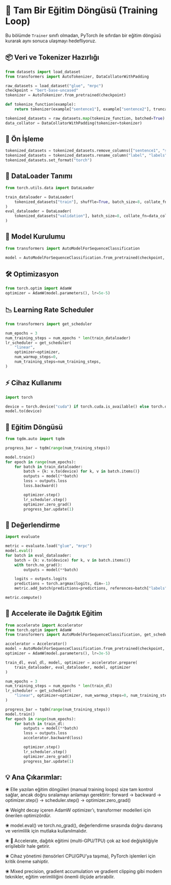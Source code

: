 
# 🔁 Tam Bir Eğitim Döngüsü (Training Loop)

Bu bölümde `Trainer` sınıfı olmadan, PyTorch ile sıfırdan bir eğitim döngüsü kurarak aynı sonuca ulaşmayı hedefliyoruz.



## 📦 Veri ve Tokenizer Hazırlığı

```python
from datasets import load_dataset
from transformers import AutoTokenizer, DataCollatorWithPadding

raw_datasets = load_dataset("glue", "mrpc")
checkpoint = "bert-base-uncased"
tokenizer = AutoTokenizer.from_pretrained(checkpoint)

def tokenize_function(example):
    return tokenizer(example["sentence1"], example["sentence2"], truncation=True)

tokenized_datasets = raw_datasets.map(tokenize_function, batched=True)
data_collator = DataCollatorWithPadding(tokenizer=tokenizer)
```



## 🧹 Ön İşleme

```python
tokenized_datasets = tokenized_datasets.remove_columns(["sentence1", "sentence2", "idx"])
tokenized_datasets = tokenized_datasets.rename_column("label", "labels")
tokenized_datasets.set_format("torch")
```



## 🧱 DataLoader Tanımı

```python
from torch.utils.data import DataLoader

train_dataloader = DataLoader(
    tokenized_datasets["train"], shuffle=True, batch_size=8, collate_fn=data_collator
)
eval_dataloader = DataLoader(
    tokenized_datasets["validation"], batch_size=8, collate_fn=data_collator
)
```


## 🧠 Model Kurulumu

```python
from transformers import AutoModelForSequenceClassification

model = AutoModelForSequenceClassification.from_pretrained(checkpoint, num_labels=2)
```



## 🛠️ Optimizasyon

```python
from torch.optim import AdamW
optimizer = AdamW(model.parameters(), lr=5e-5)
```



## 📉 Learning Rate Scheduler

```python
from transformers import get_scheduler

num_epochs = 3
num_training_steps = num_epochs * len(train_dataloader)
lr_scheduler = get_scheduler(
    "linear",
    optimizer=optimizer,
    num_warmup_steps=0,
    num_training_steps=num_training_steps,
)
```



## ⚡ Cihaz Kullanımı

```python
import torch

device = torch.device("cuda") if torch.cuda.is_available() else torch.device("cpu")
model.to(device)
```



## 🔁 Eğitim Döngüsü

```python
from tqdm.auto import tqdm

progress_bar = tqdm(range(num_training_steps))

model.train()
for epoch in range(num_epochs):
    for batch in train_dataloader:
        batch = {k: v.to(device) for k, v in batch.items()}
        outputs = model(**batch)
        loss = outputs.loss
        loss.backward()

        optimizer.step()
        lr_scheduler.step()
        optimizer.zero_grad()
        progress_bar.update(1)
```



## 🧪 Değerlendirme

```python
import evaluate

metric = evaluate.load("glue", "mrpc")
model.eval()
for batch in eval_dataloader:
    batch = {k: v.to(device) for k, v in batch.items()}
    with torch.no_grad():
        outputs = model(**batch)

    logits = outputs.logits
    predictions = torch.argmax(logits, dim=-1)
    metric.add_batch(predictions=predictions, references=batch["labels"])

metric.compute()
```



## 🚀 Accelerate ile Dağıtık Eğitim

```python
from accelerate import Accelerator
from torch.optim import AdamW
from transformers import AutoModelForSequenceClassification, get_scheduler

accelerator = Accelerator()
model = AutoModelForSequenceClassification.from_pretrained(checkpoint, num_labels=2)
optimizer = AdamW(model.parameters(), lr=3e-5)

train_dl, eval_dl, model, optimizer = accelerator.prepare(
    train_dataloader, eval_dataloader, model, optimizer
)

num_epochs = 3
num_training_steps = num_epochs * len(train_dl)
lr_scheduler = get_scheduler(
    "linear", optimizer=optimizer, num_warmup_steps=0, num_training_steps=num_training_steps
)

progress_bar = tqdm(range(num_training_steps))
model.train()
for epoch in range(num_epochs):
    for batch in train_dl:
        outputs = model(**batch)
        loss = outputs.loss
        accelerator.backward(loss)

        optimizer.step()
        lr_scheduler.step()
        optimizer.zero_grad()
        progress_bar.update(1)
```

## 💡 Ana Çıkarımlar:

❀ Elle yazılan eğitim döngüleri (manual training loops) size tam kontrol sağlar, ancak doğru sıralamayı anlamayı gerektirir:
forward → backward → optimizer.step() → scheduler.step() → optimizer.zero_grad()

❀ Weight decay içeren AdamW optimizer'ı, transformer modelleri için önerilen optimizördür.

❀ model.eval() ve torch.no_grad(), değerlendirme sırasında doğru davranış ve verimlilik için mutlaka kullanılmalıdır.

❀ 🤗 Accelerate, dağıtık eğitimi (multi-GPU/TPU) çok az kod değişikliğiyle erişilebilir hale getirir.

❀ Cihaz yönetimi (tensörleri CPU/GPU’ya taşıma), PyTorch işlemleri için kritik öneme sahiptir.

❀ Mixed precision, gradient accumulation ve gradient clipping gibi modern teknikler, eğitim verimliliğini önemli ölçüde artırabilir.


